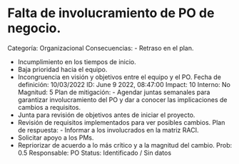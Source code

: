 # Falta de involucramiento de PO de negocio.

Categoría: Organizacional
Consecuencias: - Retraso en el plan.
- Incumplimiento en los tiempos de inicio.
- Baja prioridad hacia el equipo.
- Incongruencia en visión y objetivos entre el equipo y el PO.
Fecha de definición: 10/03/2022
ID: June 9 2022, 08:47:00
Impact: 10
Interno: No
Magnitud: 5
Plan de mitigación: - Agendar juntas semanales para garantizar involucramiento del PO y dar a conocer las implicaciones de cambios a requisitos.
- Junta para revisión de objetivos antes de iniciar el proyecto.
- Revisión de requisitos implementados para ver posibles cambios.
Plan de respuesta: - Informar a los involucrados en la matriz RACI.
- Solicitar apoyo a los PMs.
- Repriorizar de acuerdo a lo más crítico y a la magnitud del cambio.
Prob: 0.5
Responsable: PO
Status: Identificado / Sin datos